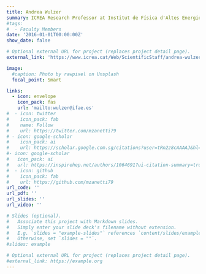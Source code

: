 ```yaml
--- 
title: Andrea Wulzer
summary: ICREA Research Professor at Institut de Física d'Altes Energies (IFAE)
#tags:
#  - Faculty Members
date: '2016-01-01T00:00:00Z'
show_date: false

# Optional external URL for project (replaces project detail page).
external_link: 'https://www.icrea.cat/Web/ScientificStaff/andrea-wulzer-380491'

image:
  #caption: Photo by rawpixel on Unsplash
  focal_point: Smart

links:
  - icon: envelope
    icon_pack: fas
    url: 'mailto:wulzer@ifae.es'
#  - icon: twitter
#    icon_pack: fab
#    name: Follow
#    url: https://twitter.com/mzanetti79
# - icon: google-scholar
#    icon_pack: ai
#    url: https://scholar.google.com.sg/citations?user=tRn2z8cAAAAJ&hl=en
#- icon: google-scholar
#   icon_pack: ai
#   url: https://inspirehep.net/authors/1064691?ui-citation-summary=true
#  - icon: github
#    icon_pack: fab
#    url: https://github.com/mzanetti79
url_code: ''
url_pdf: ''
url_slides: ''
url_video: ''

# Slides (optional).
#   Associate this project with Markdown slides.
#   Simply enter your slide deck's filename without extension.
#   E.g. `slides = "example-slides"` references `content/slides/example-slides.md`.
#   Otherwise, set `slides = ""`.
#slides: example

# Optional external URL for project (replaces project detail page).
#external_link: https://example.org
---
```


